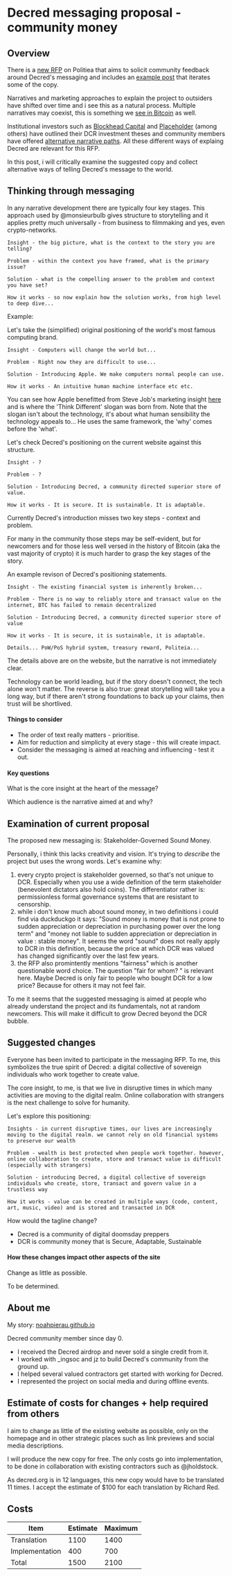 # Decred messaging proposal - community money

## Overview

There is a [new RFP](https://proposals.decred.org/proposals/91becea) on Politiea that aims to solicit community feedback around Decred's messaging and includes an [example post](https://gist.github.com/RichardRed0x/22c584e7fd9413c1a3f3284069998892) that iterates some of the copy.

Narratives and marketing approaches to explain the project to outsiders have shifted over time and i see this as a natural process. Multiple narratives may coexist, this is something we [see in Bitcoin](https://uncommoncore.co/visions-of-bitcoin-how-major-bitcoin-narratives-changed-over-time/) as well. 

Institutional investors such as [Blockhead Capital](https://www.blockheadcap.com/post/decred-investment-thesis) and [Placeholder](https://www.placeholder.vc/blog/2018/5/12/decred-investment-thesis) (among others) have outlined their DCR investment theses and community members have offered [alternative narrative paths](https://www.reddit.com/r/decred/comments/hg2a9k/forward_thinking_friday_decred_narratives_26_june/). All these different ways of explaing Decred are relevant for this RFP.

In this post, i will critically examine the suggested copy and collect alternative ways of telling Decred's message to the world.


## Thinking through messaging

In any narrative development there are typically four key stages. This approach used by @monsieurbulb gives structure to storytelling and it applies pretty much universally - from business to filmmaking and yes, even crypto-networks.

    Insight - the big picture, what is the context to the story you are telling?

    Problem - within the context you have framed, what is the primary issue?

    Solution - what is the compelling answer to the problem and context you have set?

    How it works - so now explain how the solution works, from high level to deep dive...


Example:

Let's take the (simplified) original positioning of the world's most famous computing brand.

    Insight - Computers will change the world but...

    Problem - Right now they are difficult to use...

    Solution - Introducing Apple. We make computers normal people can use.

    How it works - An intuitive human machine interface etc etc.

You can see how Apple benefitted from Steve Job's marketing insight [here](https://www.youtube.com/watch?v=keCwRdbwNQY) and is where the 'Think Different' slogan was born from. Note that the slogan isn't about the technology, it's about what human sensibility the technology appeals to... He uses the same framework, the 'why' comes before the 'what'. 

Let's check Decred's positioning on the current website against this structure.

    Insight - ?

    Problem - ?

    Solution - Introducing Decred, a community directed superior store of value.

    How it works - It is secure. It is sustainable. It is adaptable.

Currently Decred's introduction misses two key steps - context and problem.

For many in the community those steps may be self-evident, but for newcomers and for those less well versed in the history of Bitcoin (aka the vast majority of crypto) it is much harder to grasp the key stages of the story.

An example revison of Decred's positioning statements.

    Insight - The existing financial system is inherently broken...

    Problem - There is no way to reliably store and transact value on the internet, BTC has failed to remain decentralized 

    Solution - Introducing Decred, a community directed superior store of value

    How it works - It is secure, it is sustainable, it is adaptable.

    Details... PoW/PoS hybrid system, treasury reward, Politeia...

The details above are on the website, but the narrative is not immediately clear.

Technology can be world leading, but if the story doesn't connect, the tech alone won't matter. The reverse is also true: great storytelling will take you a long way, but if there aren't strong foundations to back up your claims, then trust will be shortlived. 

#### Things to consider 

- The order of text really matters - prioritise. 
- Aim for reduction and simplicity at every stage - this will create impact. 
- Consider the messaging is aimed at reaching and influencing - test it out. 

#### Key questions

What is the core insight at the heart of the message? 

Which audience is the narrative aimed at and why? 

## Examination of current proposal 

The proposed new messaging is: Stakeholder-Governed Sound Money. 

Personally, i think this lacks creativity and vision. It's trying to *describe* the project but uses the wrong words. Let's examine why:

1. every crypto project is stakeholder governed, so that's not unique to DCR. Especially when you use a wide definition of the term stakeholder (benevolent dictators also hold coins). The differentiator rather is: permissionless formal governance systems that are resistant to censorship.
2. while i don't know much about sound money, in two definitions i could find via duckduckgo it says: "Sound money is money that is not prone to sudden appreciation or depreciation in purchasing power over the long term" and "money not liable to sudden appreciation or depreciation in value : stable money". It seems the word "sound" does not really apply to DCR in this definition, because the price at which DCR was valued has changed significantly over the last few years.
3. the RFP also promintently mentions "fairness" which is another questionable word choice. The question "fair for whom? " is relevant here. Maybe Decred is only fair to people who bought DCR for a low price? Because for others it may not feel fair.

To me it seems that the suggested messaging is aimed at people who already understand the project and its fundamentals, not at random newcomers. This will make it difficult to grow Decred beyond the DCR bubble.

## Suggested changes

Everyone has been invited to participate in the messaging RFP. To me, this symbolizes the true spirit of Decred: a digital collective of sovereign individuals who work together to create value.

The core insight, to me, is that we live in disruptive times in which many activities are moving to the digital realm. Online collaboration with strangers is the next challenge to solve for humanity. 

Let's explore this positioning:

    Insights - in current disruptive times, our lives are increasingly moving to the digital realm. we cannot rely on old financial systems to preserve our wealth 

    Problem - wealth is best protected when people work together. however, online collaboration to create, store and transact value is difficult (especially with strangers)

    Solution - introducing Decred, a digital collective of sovereign individuals who create, store, transact and govern value in a trustless way 

    How it works - value can be created in multiple ways (code, content, art, music, video) and is stored and transacted in DCR


How would the tagline change? 

* Decred is a community of digital doomsday preppers 
* DCR is community money that is Secure, Adaptable, Sustainable 


#### How these changes impact other aspects of the site

Change as little as possible. 

To be determined. 


## About me

My story: [noahpierau.github.io](https://noahpierau.github.io/)

Decred community member since day 0.

- I received the Decred airdrop and never sold a single credit from it.
- I worked with _ingsoc and jz to build Decred's community from the ground up. 
- I helped several valued contractors get started with working for Decred. 
- I represented the project on social media and during offline events.


## Estimate of costs for changes + help required from others

I aim to change as little of the existing website as possible, only on the homepage and in other strategic places such as link previews and social media descriptions.

I will produce the new copy for free. The only costs go into implementation, to be done in collaboration with existing contractors such as @jholdstock.

As decred.org is in 12 languages, this new copy would have to be translated 11 times. I accept the estimate of $100 for each translation by Richard Red.

## Costs

| Item           | Estimate | Maximum |
|----------------|----------|---------|
| Translation    | 1100     | 1400    |
| Implementation | 400      | 700     |
| Total          | 1500     | 2100    |

